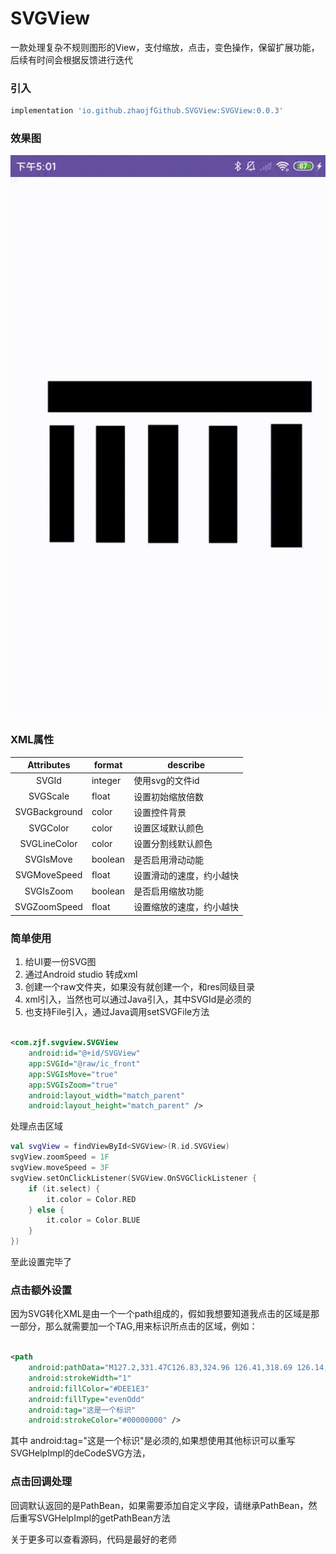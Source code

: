 # SVGView

一款处理复杂不规则图形的View，支付缩放，点击，变色操作，保留扩展功能，后续有时间会根据反馈进行迭代

### 引入

```groovy
implementation 'io.github.zhaojfGithub.SVGView:SVGView:0.0.3'
```

### 效果图

![默认](images/demonstration.gif)


### XML属性

|  Attributes   | format  | describe     |
|:-------------:|---------|--------------|
|     SVGId     | integer | 使用svg的文件id   |
|   SVGScale    | float   | 设置初始缩放倍数     |
| SVGBackground | color   | 设置控件背景       |
|   SVGColor    | color   | 设置区域默认颜色     |
| SVGLineColor  | color   | 设置分割线默认颜色    |
|   SVGIsMove   | boolean | 是否启用滑动动能     |
| SVGMoveSpeed  | float   | 设置滑动的速度，约小越快 |
|   SVGIsZoom   | boolean | 是否启用缩放功能     |
| SVGZoomSpeed  | float   | 设置缩放的速度，约小越快 |

### 简单使用

1. 给UI要一份SVG图
2. 通过Android studio 转成xml
3. 创建一个raw文件夹，如果没有就创建一个，和res同级目录
4. xml引入，当然也可以通过Java引入，其中SVGId是必须的
5. 也支持File引入，通过Java调用setSVGFile方法

```xml

<com.zjf.svgview.SVGView 
    android:id="@+id/SVGView" 
    app:SVGId="@raw/ic_front" 
    app:SVGIsMove="true" 
    app:SVGIsZoom="true"
    android:layout_width="match_parent" 
    android:layout_height="match_parent" />
```
处理点击区域
```kotlin
val svgView = findViewById<SVGView>(R.id.SVGView)
svgView.zoomSpeed = 1F
svgView.moveSpeed = 3F
svgView.setOnClickListener(SVGView.OnSVGClickListener {
    if (it.select) {
        it.color = Color.RED
    } else {
        it.color = Color.BLUE
    }
})
```

至此设置完毕了

### 点击额外设置

因为SVG转化XML是由一个一个path组成的，假如我想要知道我点击的区域是那一部分，那么就需要加一个TAG,用来标识所点击的区域，例如：

```xml

<path
    android:pathData="M127.2,331.47C126.83,324.96 126.41,318.69 126.14,312.42C125.31,293.16 124.64,273.9 123.68,254.65C123.46,250.26 122.34,245.9 121.6,241.38C137.65,240.17 152.63,234.49 166.86,225.82C167.16,228.42 167.47,230.77 167.71,233.13C168.9,244.89 169.72,256.65 169.16,268.49C168.66,278.91 166.6,289.01 163.83,299.02C161.34,307.98 158.97,316.96 156.59,325.95C156.24,327.28 156.13,328.69 155.92,330.02C146.28,324.93 136.87,325.72 127.2,331.47"
    android:strokeWidth="1" 
    android:fillColor="#DEE1E3" 
    android:fillType="evenOdd" 
    android:tag="这是一个标识" 
    android:strokeColor="#00000000" />
```

其中 android:tag="这是一个标识"是必须的,如果想使用其他标识可以重写SVGHelpImpl的deCodeSVG方法，

### 点击回调处理

回调默认返回的是PathBean，如果需要添加自定义字段，请继承PathBean，然后重写SVGHelpImpl的getPathBean方法

关于更多可以查看源码，代码是最好的老师